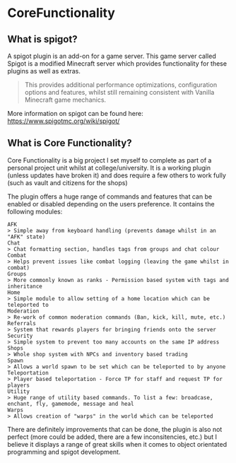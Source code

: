 # CoreFunctionality

## What is spigot?
A spigot plugin is an add-on for a game server. This game server called Spigot is a modified Minecraft server which provides functionality for these plugins as well as extras.
> This provides additional performance optimizations, configuration options and features, whilst still remaining consistent with Vanilla Minecraft game mechanics.

More information on spigot can be found here:
https://www.spigotmc.org/wiki/spigot/

## What is Core Functionality?
Core Functionality is a big project I set myself to complete as part of a personal project unit whilst at college/university.
It is a working plugin (unless updates have broken it) and does require a few others to work fully (such as vault and citizens for the shops)

The plugin offers a huge range of commands and features that can be enabled or disabled depending on the users preference. It contains the following modules:
```
AFK
> Simple away from keyboard handling (prevents damage whilst in an "AFK" state)
Chat
> Chat formatting section, handles tags from groups and chat colour
Combat
> Helps prevent issues like combat logging (leaving the game whilst in combat)
Groups
> More commonly known as ranks - Permission based system with tags and inheritance
Home
> Simple module to allow setting of a home location which can be teleported to
Moderation
> Re-work of common moderation commands (Ban, kick, kill, mute, etc.)
Referrals
> System that rewards players for bringing friends onto the server
Security
> Simple system to prevent too many accounts on the same IP address
Shops
> Whole shop system with NPCs and inventory based trading
Spawn
> Allows a world spawn to be set which can be teleported to by anyone
Teleportation
> Player based teleportation - Force TP for staff and request TP for players
Utility
> Huge range of utility based commands. To list a few: broadcase, enchant, fly, gamemode, message and heal
Warps
> Allows creation of "warps" in the world which can be teleported 
```

There are definitely improvements that can be done, the plugin is also not perfect (more could be added, there are a few inconsitencies, etc.) but I believe it displays a range of great skills when it comes to object orientated programming and spigot development.
